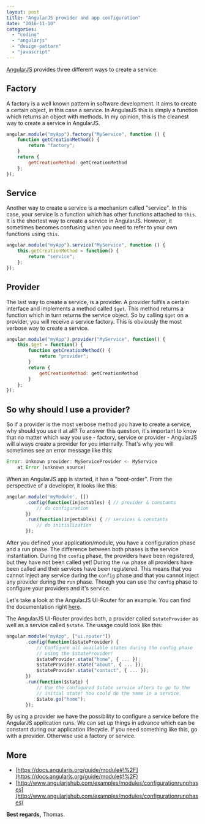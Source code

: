 ```yaml
---
layout: post
title: "AngularJS provider and app configuration"
date: "2016-11-10"
categories: 
  - "coding"
  - "angularjs"
  - "design-pattern"
  - "javascript"
---
```


[AngularJS](https://angularjs.org/) provides three different ways to create a service:

## Factory

A factory is a well known pattern in software development. 
It aims to create a certain object, in this case a service. 
In AngularJS this is simply a function which returns an object with methods. 
In my opinion, this is the cleanest way to create a service in AngularJS.

```javascript
angular.module("myApp").factory("MyService", function () {
    function getCreationMethod() {
        return "factory";
    }
    return {
        getCreationMethod: getCreationMethod
    };
});
```


## Service

Another way to create a service is a mechanism called "service". 
In this case, your service is a function which has other functions attached to `this`. 
It is the shortest way to create a service in AngularJS. 
However, it sometimes becomes confusing when you need to refer to your own functions using `this`.

```javascript
angular.module("myApp").service("MyService", function () {
    this.getCreationMethod = function() {
        return "service";
    };
});
```

## Provider

The last way to create a service, is a provider. 
A provider fulfils a certain interface and implements a method called `$get`. 
This method returns a function which in turn returns the service object. 
So by calling `$get` on a provider, you will receive a service factory. 
This is obviously the most verbose way to create a service.

```javascript
angular.module("myApp").provider("MyService", function() {
    this.$get = function() {
        function getCreationMethod() {
            return "provider";
        }
        return {
            getCreationMethod: getCreationMethod
        }
    };
});
```

## So why should I use a provider?

So if a provider is the most verbose method you have to create a service, why should you use it at all? 
To answer this question, it's important to know that no matter which way you use - factory, service or provider - AngularJS will always create a provider for you internally. 
That's why you will sometimes see an error message like this:

```javascript
Error: Unknown provider: MyServiceProvider <- MyService
    at Error (unknown source)
```

When an AngularJS app is started, it has a "boot-order". 
From the perspective of a developer, it looks like this:

```javascript
angular.module('myModule', [])
       .config(function(injectables) { // provider & constants
           // do configuration
       })
       .run(function(injectables) { // services & constants
           // do initialization
       });
```

After you defined your application/module, you have a configuration phase and a run phase. 
The difference between both phases is the service instantiation. 
During the `config` phase, the providers have been registered, but they have not been called yet! 
During the `run` phase all providers have been called and their services have been registered. 
This means that you cannot inject any service during the `config` phase and that you cannot inject any provider during the `run` phase. 
Though you can use the `config` phase to configure your providers and it's service.

Let's take a look at the AngularJS UI-Router for an example. 
You can find the documentation right [here](https://github.com/angular-ui/ui-router/wiki/quick-reference).

The AngularJS UI-Router provides both, a provider called `$stateProvider` as well as a service called `$state`. 
The usage could look like this:

```javascript
angular.module("myApp", ["ui.router"])
       .config(function($stateProvider) {
           // Configure all available states during the config phase  
           // using the $stateProvider!
           $stateProvider.state("home", { ... });
           $stateProvider.state("about", { ... });
           $stateProvider.state("contact", { ... });
       })
       .run(function($state) {
           // Use the configured $state service afters to go to the 
           // initial state! You could do the same in a service.
           $state.go("home");
       });
```

By using a provider we have the possibility to configure a service before the AngularJS application runs. 
We can set up things in advance which can be constant during our application lifecycle. 
If you need something like this, go with a provider. Otherwise use a factory or service.

## More

- [https://docs.angularjs.org/guide/module#!%2F](https://docs.angularjs.org/guide/module#!%2F)
- [http://www.angularjshub.com/examples/modules/configurationrunphases](http://www.angularjshub.com/examples/modules/configurationrunphases)

**Best regards,** Thomas.
